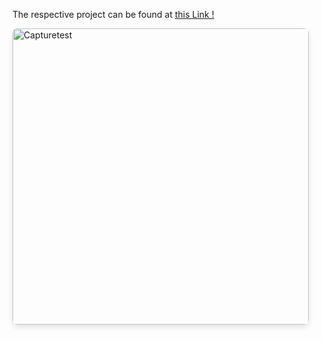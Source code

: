 The respective project can be found at [this Link !](https://github.com/Eamateli/for_testing_only.git)

<img width="474" style="border-radius: 8px; box-shadow: 0 4px 8px rgba(0, 0, 0, 0.1);" alt="Capturetest" src="https://github.com/Eamateli/Eamateli-JS-React-Web-Development-Projects/assets/48600509/95323623-67eb-47ea-9306-ac230f832f3a">




